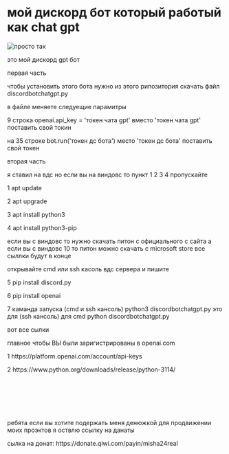 # мой дискорд бот который работый как chat gpt
<picture>
 <img alt="просто так " src="http://92.63.189.31/square_draw_icon_252083.ico">
</picture>
<p>это мой дискорд gpt бот</p>
<p>первая часть</p>
<p>чтобы установить этого бота нужно из этого рипозитория скачать файл discordbotchatgpt.py</p>
<p>в файле меняете следуещие парамитры</p>
<p>9 строка openai.api_key = 'токен чата gpt' вместо 'токен чата gpt' поставить свой токин</p>
<p>на 35 строке bot.run('токен дс бота') место 'токен дс бота' поставить свой токен</p>
<p>вторая часть</p>
<p>я ставил на вдс но если вы на виндовс то пункт 1 2 3 4 пропускайте</p>
<p>1 apt update</p>
<p>2 apt upgrade</p>
<p>3 apt install python3</p>
<p>4 apt install python3-pip</p>
<p>если вы с виндовс то нужно скачать питон с официального с сайта а если вы с виндовс 10 то питон можно скачать с microsoft store все сыллки будут в конце</p>
<p>открывайте cmd или ssh касоль вдс сервера и пишите</p>
<p>5 pip install discord.py</p>
<p>6 pip install openai</p>
<p>7 каманда запуска (cmd и ssh кансоль) python3 discordbotchatgpt.py это для (ssh кансоль) для cmd python discordbotchatgpt.py</p>
<p>вот все сылки</p>
<p>главное чтобы ВЫ были заригистрированы в openai.com</p>
<p>1 https://platform.openai.com/account/api-keys</p>
<p>2 https://www.python.org/downloads/release/python-3114/</p>
<p> </p>
<p> </p>
<p> </p>
<p>ребята если вы хотите подержать меня денюжкой для продвижении моих проэктов я оствлю ссылку на данаты</p>
<p>сылка на донат: https://donate.qiwi.com/payin/misha24real</p>
